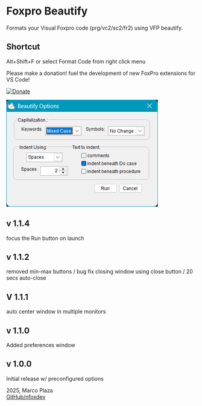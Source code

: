 
# Foxpro Beautify

Formats your Visual Foxpro code (prg/vc2/sc2/fr2) using VFP beautify.

## Shortcut

Alt+Shift+F or select Format Code from right click menu

Please make a donation! fuel the development of new FoxPro extensions for VS Code!

[![Donate](https://www.paypalobjects.com/webstatic/en_US/i/buttons/PP_logo_h_100x26.png)](https://www.paypal.com/ncp/payment/BZ54XRMSN3J3W)

![alt text](image.png)

## v 1.1.4
focus the Run button on launch 

## v 1.1.2

removed min-max buttons / bug fix closing window using close button / 20 secs auto-close

## V 1.1.1

auto center window in multiple monitors

## v 1.1.0

Added preferences window

## v 1.0.0

Initial release w/ preconfigured options

2025, Marco Plaza  
[GitHub/nfoxdev](https://github.com/nfoxdev)
